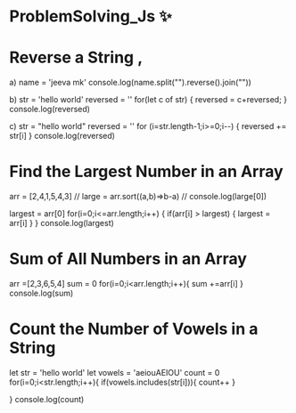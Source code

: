 # ProblemSolving_Js ✨

# Reverse a String ,
a) name = 'jeeva mk'
   console.log(name.split("").reverse().join(""))

b) str = 'hello world'
 reversed = ''
 for(let c of str) {
  reversed = c+reversed;
  }
 console.log(reversed)

c) str  = "hello world"
   reversed = ''
   for (i=str.length-1;i>=0;i--) {
      reversed += str[i]
   }
console.log(reversed)

# Find the Largest Number in an Array
arr = [2,4,1,5,4,3]
// large = arr.sort((a,b)=>b-a)
// console.log(large[0])

largest = arr[0]
for(i=0;i<=arr.length;i++) {
    if(arr[i] > largest) {
        largest = arr[i]
    }
}
console.log(largest)

# Sum of All Numbers in an Array
arr =[2,3,6,5,4]
sum = 0
for(i=0;i<arr.length;i++){
    sum +=arr[i]
}
console.log(sum)

# Count the Number of Vowels in a String
let str = 'hello world'
let vowels = 'aeiouAEIOU'
count = 0
for(i=0;i<str.length;i++){
    if(vowels.includes(str[i])){
        count++
    }
    
}
console.log(count)

      
